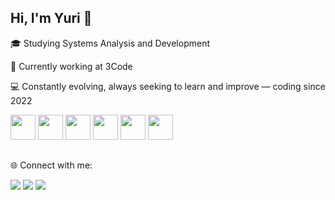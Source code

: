 ## Hi, I'm Yuri 👋

🎓 Studying Systems Analysis and Development

💼 Currently working at 3Code

💻 Constantly evolving, always seeking to learn and improve — coding since 2022

<div>
<img src="https://cdn.jsdelivr.net/gh/devicons/devicon@latest/icons/nextjs/nextjs-original.svg" width="40" height="40"/>  <img src="https://cdn.jsdelivr.net/gh/devicons/devicon@latest/icons/react/react-original.svg" width="40" height="40"/>  <img src="https://cdn.jsdelivr.net/gh/devicons/devicon@latest/icons/csharp/csharp-original.svg" width="40" height="40"/>  <img src="https://cdn.jsdelivr.net/gh/devicons/devicon@latest/icons/nestjs/nestjs-original.svg" width="40" height="40"/>  <img src="https://cdn.jsdelivr.net/gh/devicons/devicon@latest/icons/nodejs/nodejs-original-wordmark.svg" width="40" height="40"/>  <img loading="lazy" src="https://cdn.jsdelivr.net/gh/devicons/devicon/icons/git/git-original.svg" width="40" height="40"/>
</div>

##

🌐 Connect with me:

<div>
<a href="https://www.instagram.com/yyurimelo/" target="_blank"><img loading="lazy" src="https://img.shields.io/badge/-Instagram-%23E4405F?style=for-the-badge&logo=instagram&logoColor=white" target="_blank"></a>
<a href = "mailto:yuri.devsy@gmail.com"><img loading="lazy" src="https://img.shields.io/badge/Gmail-D14836?style=for-the-badge&logo=gmail&logoColor=white" target="_blank"></a>
<a href="https://www.linkedin.com/in/yyurimelo/" target="_blank"><img loading="lazy" src="https://img.shields.io/badge/-LinkedIn-%230077B5?style=for-the-badge&logo=linkedin&logoColor=white" target="_blank"></a>   
</div>
